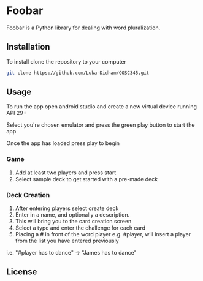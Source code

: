 # Foobar

Foobar is a Python library for dealing with word pluralization.

## Installation

To install clone the repository to your computer

```bash
git clone https://github.com/Luka-Didham/COSC345.git
```

## Usage
To run the app open android studio and create a new virtual device running API 29+

Select you're chosen emulator and press the green play button to start the app

Once the app has loaded press play to begin

### Game 
1. Add at least two players and press start 
2. Select sample deck to get started with a pre-made deck

### Deck Creation
1. After entering players select create deck
2. Enter in a name, and optionally a description.
3. This will bring you to the card creation screen
4. Select a type and enter the challenge for each card
5. Placing a # in front of the word player e.g. #player, will insert a player from the list you have entered previously 

i.e. "#player has to dance" -> "James has to dance" 


## License
